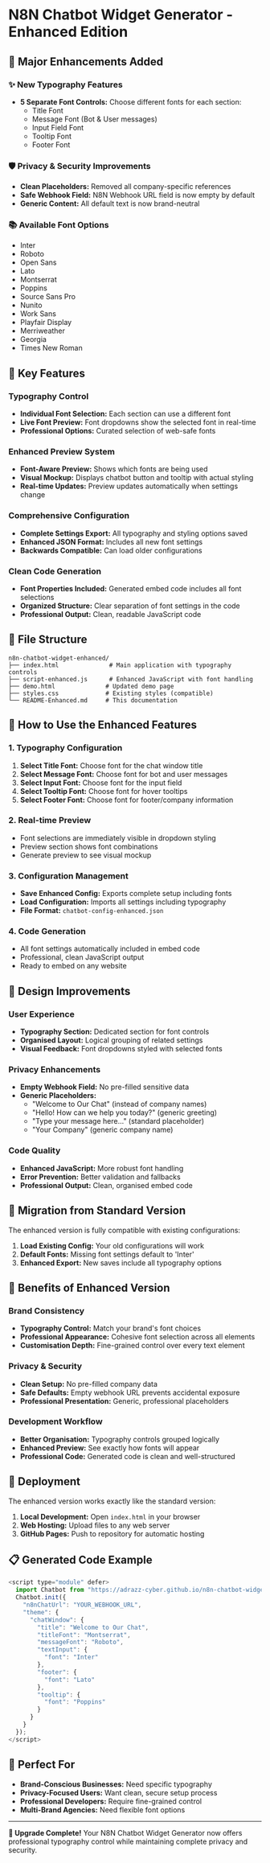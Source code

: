 # N8N Chatbot Widget Generator - Enhanced Edition

## 🚀 Major Enhancements Added

### ✨ New Typography Features
- **5 Separate Font Controls:** Choose different fonts for each section:
  - Title Font
  - Message Font (Bot & User messages)
  - Input Field Font
  - Tooltip Font
  - Footer Font

### 🛡️ Privacy & Security Improvements
- **Clean Placeholders:** Removed all company-specific references
- **Safe Webhook Field:** N8N Webhook URL field is now empty by default
- **Generic Content:** All default text is now brand-neutral

### 📚 Available Font Options
- Inter
- Roboto
- Open Sans
- Lato
- Montserrat
- Poppins
- Source Sans Pro
- Nunito
- Work Sans
- Playfair Display
- Merriweather
- Georgia
- Times New Roman

## 🎯 Key Features

### Typography Control
- **Individual Font Selection:** Each section can use a different font
- **Live Font Preview:** Font dropdowns show the selected font in real-time
- **Professional Options:** Curated selection of web-safe fonts

### Enhanced Preview System
- **Font-Aware Preview:** Shows which fonts are being used
- **Visual Mockup:** Displays chatbot button and tooltip with actual styling
- **Real-time Updates:** Preview updates automatically when settings change

### Comprehensive Configuration
- **Complete Settings Export:** All typography and styling options saved
- **Enhanced JSON Format:** Includes all new font settings
- **Backwards Compatible:** Can load older configurations

### Clean Code Generation
- **Font Properties Included:** Generated embed code includes all font selections
- **Organized Structure:** Clear separation of font settings in the code
- **Professional Output:** Clean, readable JavaScript code

## 📁 File Structure

```
n8n-chatbot-widget-enhanced/
├── index.html              # Main application with typography controls
├── script-enhanced.js      # Enhanced JavaScript with font handling
├── demo.html              # Updated demo page
├── styles.css             # Existing styles (compatible)
└── README-Enhanced.md     # This documentation
```

## 🔧 How to Use the Enhanced Features

### 1. Typography Configuration
1. **Select Title Font:** Choose font for the chat window title
2. **Select Message Font:** Choose font for bot and user messages
3. **Select Input Font:** Choose font for the input field
4. **Select Tooltip Font:** Choose font for hover tooltips
5. **Select Footer Font:** Choose font for footer/company information

### 2. Real-time Preview
- Font selections are immediately visible in dropdown styling
- Preview section shows font combinations
- Generate preview to see visual mockup

### 3. Configuration Management
- **Save Enhanced Config:** Exports complete setup including fonts
- **Load Configuration:** Imports all settings including typography
- **File Format:** `chatbot-config-enhanced.json`

### 4. Code Generation
- All font settings automatically included in embed code
- Professional, clean JavaScript output
- Ready to embed on any website

## 🎨 Design Improvements

### User Experience
- **Typography Section:** Dedicated section for font controls
- **Organised Layout:** Logical grouping of related settings
- **Visual Feedback:** Font dropdowns styled with selected fonts

### Privacy Enhancements
- **Empty Webhook Field:** No pre-filled sensitive data
- **Generic Placeholders:** 
  - "Welcome to Our Chat" (instead of company names)
  - "Hello! How can we help you today?" (generic greeting)
  - "Type your message here..." (standard placeholder)
  - "Your Company" (generic company name)

### Code Quality
- **Enhanced JavaScript:** More robust font handling
- **Error Prevention:** Better validation and fallbacks
- **Professional Output:** Clean, organised embed code

## 🔄 Migration from Standard Version

The enhanced version is fully compatible with existing configurations:

1. **Load Existing Config:** Your old configurations will work
2. **Default Fonts:** Missing font settings default to 'Inter'
3. **Enhanced Export:** New saves include all typography options

## 🌟 Benefits of Enhanced Version

### Brand Consistency
- **Typography Control:** Match your brand's font choices
- **Professional Appearance:** Cohesive font selection across all elements
- **Customisation Depth:** Fine-grained control over every text element

### Privacy & Security
- **Clean Setup:** No pre-filled company data
- **Safe Defaults:** Empty webhook URL prevents accidental exposure
- **Professional Presentation:** Generic, professional placeholders

### Development Workflow
- **Better Organisation:** Typography controls grouped logically
- **Enhanced Preview:** See exactly how fonts will appear
- **Professional Code:** Generated code is clean and well-structured

## 🚀 Deployment

The enhanced version works exactly like the standard version:

1. **Local Development:** Open `index.html` in your browser
2. **Web Hosting:** Upload files to any web server
3. **GitHub Pages:** Push to repository for automatic hosting

## 📋 Generated Code Example

```javascript
<script type="module" defer>
  import Chatbot from "https://adrazz-cyber.github.io/n8n-chatbot-widget-generator/n8n-chatbot-widget.js";
  Chatbot.init({
    "n8nChatUrl": "YOUR_WEBHOOK_URL",
    "theme": {
      "chatWindow": {
        "title": "Welcome to Our Chat",
        "titleFont": "Montserrat",
        "messageFont": "Roboto",
        "textInput": {
          "font": "Inter"
        },
        "footer": {
          "font": "Lato"
        },
        "tooltip": {
          "font": "Poppins"
        }
      }
    }
  });
</script>
```

## 🎯 Perfect For

- **Brand-Conscious Businesses:** Need specific typography
- **Privacy-Focused Users:** Want clean, secure setup process  
- **Professional Developers:** Require fine-grained control
- **Multi-Brand Agencies:** Need flexible font options

---

**🎉 Upgrade Complete!** Your N8N Chatbot Widget Generator now offers professional typography control while maintaining complete privacy and security.
